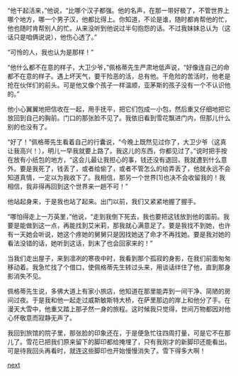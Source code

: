 
“他干起活来，”他说，“比哪个汉子都强。他的名声，在那一带好极了，不管世界上哪个地方，哪一个男子汉，他都比得上。你知道，不论是谁，随时都肯帮他的忙，他也随时肯帮别人的忙。从来没听到他说过半句抱怨的话。不过我妹妹总认为（这话只是咱俩说说），他伤心透了。”

“可怜的人，我也认为是那样！”

“他什么都不在意的样子，大卫少爷，”佩格蒂先生严肃地低声说，“好像连自己的命都不在意的样子。遇上坏天气，要干险恶的活，总有他。干危险的苦活时，他老是抢在伙伴们的前头。可是他又像个孩子一样温顺，亚茅斯的孩子没有一个不认识他的。”

他小心翼翼地把信收在一起，用手抚平，把它们包成一小包，然后重又仔细地把它放回到自己的胸前。门口的那张脸不见了。我依旧看到雪花飘进门内，但那儿什么别的也没有了。

“好了！”佩格蒂先生看着自己的行囊说，“今晚上既然见过你了，大卫少爷（这真让我高兴！），明儿一早我就要上路了。我这儿的东西，你都见过了。”说时把手按在放有小纸包的地方，“这会儿最让我担心的事，钱还没有退回，我就遭到什么意外。要是我死了，钱丢了，或者给偷了，或者不管怎么的给弄丢了，他就永远不会知道真情，一定以为我收下了。我相信，那另一个世界[1]也决不会收留我的！我相信，我非得再回到这个世界来一趟不可！”

他站起身来，于是我也站了起来。出门以前，我们又紧紧地握了握手。

“哪怕得走上一万英里，”他说，“走到我倒下死去，我也要把这钱放到他的面前。我要是能做到这一点，再能找到艾米莉，那我就心满意足了。要是我找不到她，也许有一天她会听说，她这个疼她的舅舅只是因找她送了命才不再找她。要是我对她的看法没错的话，她听到这话，到末了也会回家来的！”

当我们走出屋子，来到凛冽的寒夜中时，我看到那个孤寂的身影，在我们前面匆匆移动着。我急忙找了个借口，使佩格蒂先生转过头来，用谈话绊住了他，直到那身影消失不见。

佩格蒂先生说，多佛大道上有家小旅店，他知道在那里能弄到一间干净、简陋的房间过夜。于是我和他一起走过威斯敏斯特大桥，在萨里那边的岸上和他分了手。在漫天大雪中，他重又踏上那孑然一身的旅程。这时候我只觉得，世间万物都因对他心怀敬意而寂静无声了。

我回到旅馆的院子里，那张脸的印象还在，于是便急忙往四周打量，可是它不在那儿了。雪花已把我们原来留下的脚印都给掩埋了，只有我刚才的新脚印还能看出。可是待我回头再看时，就连这些脚印也开始慢慢消失了。雪下得多大啊！

[next](page519.md)